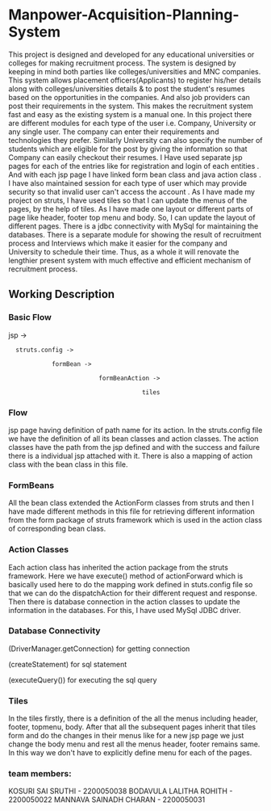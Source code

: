 # Manpower-Acquisition-Planning-System
 
This project is designed and developed for any educational universities or colleges for making recruitment process. The system is designed by keeping in mind
both parties like colleges/universities and MNC companies. This system allows placement officers(Applicants) to register his/her details along with colleges/universities
details & to post the student's resumes based on the opportunities in the companies. And also job providers can post their requirements in the system. This makes the recruitment
system fast and easy as the existing system is a manual one. In this project there are different modules for each type of the user i.e. Company, University or any single user. The
company can enter their requirements and technologies they prefer. Similarly University can also specify the number of students which are eligible for the post by giving the 
information so that Company can easily checkout their resumes. I Have used separate jsp pages for each of the entries like for registration and login of each entities . And with each 
jsp page I have linked form bean class and java action class . I have also maintained session for each type of user which may provide security so that invalid user can't access the 
account . As I have made my project on struts, I have used tiles so that I can update the menus of the pages, by the help of tiles. As I have made one layout or different parts
of page like header, footer top menu and body. So, I can update the layout of different pages. There is a jdbc connectivity with MySql for maintaining the databases. There is a 
separate module for showing the result of recruitment process and Interviews which make it easier for the company and University to schedule their time. Thus, as a whole it will
renovate the lengthier present system with much effective and efficient mechanism of recruitment process.

## Working Description

### Basic Flow 
jsp ->  

      struts.config -> 
      
	            formBean -> 
                    
					         formBeanAction -> 
                        
								         tiles 

### Flow 
jsp page having definition of path name for its action. 
In the struts.config file we have the definition of all its bean classes and action classes. The action classes have the path from the jsp defined and with the success and failure there is a individual jsp attached with it. There is also a mapping of action class with the bean class in this file. 

### FormBeans
All the bean class extended the ActionForm classes from struts and then I have made different methods in this file for retrieving different information from the form package of struts framework which is used in the action class of corresponding bean class.   

### Action Classes
Each action class has inherited the action package from the struts framework. Here we have execute() method of actionForward which is basically used here to do the mapping work defined in stuts.config file so that we can do the dispatchAction for their different request and response.
Then there is database connection in the action classes to update the information in the databases. For this, I have used MySql JDBC driver. 

### Database Connectivity

(DriverManager.getConnection) for getting connection

(createStatement) for sql statement

(executeQuery()) for executing the sql query

### Tiles
In the tiles firstly, there is a definition of the all the menus including header, footer, topmenu, body. After that all the subsequent pages inherit that tiles form and do the changes in their menus like for a new jsp page we just change the body menu and rest all the menus header, footer remains same. In this way we don't have to explicitly define menu for each of the pages.  


### team members:
KOSURI SAI SRUTHI - 2200050038
BODAVULA LALITHA ROHITH - 2200050022
MANNAVA SAINADH CHARAN - 2200050031
